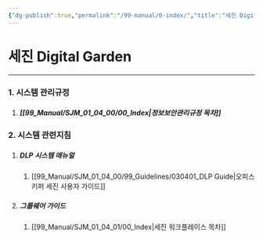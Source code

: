 ```yaml
---
{"dg-publish":true,"permalink":"/99-manual/0-index/","title":"세진 Digital Garden","tags":["규정","지침","gardenEntry","gardenEntry"],"noteIcon":"","created":"","updated":""}
---
```


# 세진 Digital Garden

---
### 1. 시스템 관리규정
1. ##### [[99_Manual/SJM_01_04_00/00_Index\|정보보안관리규정 목차]] 
### 2. 시스템 관련지침
 1. ##### DLP 시스템 매뉴얼
	 1. [[99_Manual/SJM_01_04_00/99_Guidelines/030401_DLP Guide\|오피스키퍼 세진 사용자 가이드]]
 3. ##### 그룹웨어 가이드
	 1. [[99_Manual/SJM_01_04_01/00_Index\|세진 워크플레이스 목차]]